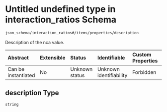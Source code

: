 # Untitled undefined type in interaction\_ratios Schema

```txt
json_schema/interaction_ratios#/items/properties/description
```

Description of the nca value.

| Abstract            | Extensible | Status         | Identifiable            | Custom Properties | Additional Properties | Access Restrictions | Defined In                                                                                        |
| :------------------ | :--------- | :------------- | :---------------------- | :---------------- | :-------------------- | :------------------ | :------------------------------------------------------------------------------------------------ |
| Can be instantiated | No         | Unknown status | Unknown identifiability | Forbidden         | Allowed               | none                | [interaction\_ratios.schema.json\*](../out/interaction_ratios.schema.json "open original schema") |

## description Type

`string`
